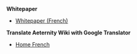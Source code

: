 **Whitepaper**
* [Whitepaper (French)](Whitepaper_French)

**Translate Aeternity Wiki with Google Translator**
* [Home French](https://translate.google.com/translate?sl=en&tl=fr&u=https://github.com/aeternity/wiki/wiki/)
